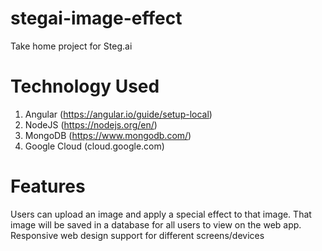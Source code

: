 # stegai-image-effect
Take home project for Steg.ai

# Technology Used
1. Angular (https://angular.io/guide/setup-local)
2. NodeJS (https://nodejs.org/en/)
3. MongoDB (https://www.mongodb.com/)
4. Google Cloud (cloud.google.com)

# Features
Users can upload an image and apply a special effect to that image. That image will be saved in a database for all users to view on the web app.
Responsive web design support for different screens/devices
